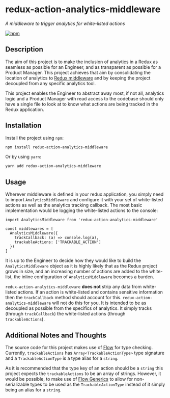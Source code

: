 # redux-action-analytics-middleware

_A middleware to trigger analytics for white-listed actions_

[![npm](https://img.shields.io/npm/dt/reverse-number.svg)](https://www.npmjs.com/package/redux-action-analytics-middleware)

## Description

The aim of this project is to make the inclusion of analytics in a Redux as seamless as possible for an Engineer, and as transparent as possible for a Product Manager. This project achieves that aim by consolidating the location of analytics to [Redux middleware](https://redux.js.org/advanced/middleware) and by keeping the project decoupled from any specific analytics tool.

This project enables the Engineer to abstract away most, if not all, analytics logic and a Product Manager with read access to the codebase should only have a single file to look at to know what actions are being tracked in the Redux application.

## Installation

Install the project using `npm`:

```bash
npm install redux-action-analytics-middleware
```

Or by using `yarn`:

```bash
yarn add redux-action-analytics-middleware
```

## Usage

Wherever middleware is defined in your redux application, you simply need to import `AnalyticsMiddleware` and configure it with your set of white-listed actions as well as the analytics tracking callback. The most basic implementation would be logging the white-listed actions to the console:

```es6
import AnalyticsMiddleware from 'redux-action-analytics-middleware'

const middlewares = [
  AnalyticsMiddleware({
    trackCallback: (a) => console.log(a),
    trackableActions: ['TRACKABLE_ACTION']
  })
]
```

It is up to the Engineer to decide how they would like to build the `AnalyticsMiddleware` object as it is highly likely that as the Redux project grows in size, and an increasing number of actions are added to the white-list, the inline configuration of `AnalyticsMiddleware` becomes a burden.

`redux-action-analytics-middleware` **does not** strip any data from white-listed actions. If an action is white-listed and contains sensitive information then the `trackCallback` method should account for this. `redux-action-analytics-middleware` will not do this for you. It is intended to be as decoupled as possible from the specifics of analytics. It simply tracks (through `trackCallback`) the white-listed actions (through `trackableActions`).

## Additional Notes and Thoughts

The source code for this project makes use of [Flow](https://flow.org) for type checking. Currently, `trackableActions` has `Array<TrackableActionType>` type signature and a `TrackableActionType` is a type alias for a `string`.

As it is recommended that the type key of an action should be a `string` this project expects the `trackableActions` to be an array of strings. However, it would be possible, to make use of [Flow Generics](https://flow.org/en/docs/types/generics/) to allow for non-serializable types to be used as the `TrackableActionType` instead of it simply being an alias for a `string`.
